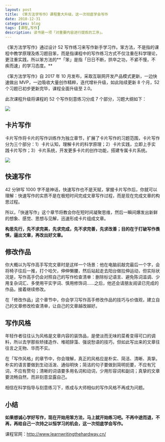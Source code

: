 ```yaml
---
layout: post
title: 《笨方法学写作》课程重大升级，这一次彻底学会写作
date: 2018-12-31
categories: blog
tags: [课程,写作]
description: 读书是一项「对重要内容进行提炼的工序」。
---
```


《笨方法学写作》通过设计 52 写作练习来写作新手学习作。笨方法，不是指的课程中教学原理及练习题目笨，而是指课程中的写作练习方式不仅注重在科学理论，更注重实践，所以笨方法的**「笨」是指「日日不断，拱卒之功，不紧不慢，不疾而速」的学习态度。**

《笨方法学写作》自 2017 年 10 月发布，采取互联网开发产品模式更新，一边快速做出 MVP，一边吸收大量创作精粹，迭代增补升级，如此陆续更新 8 个月，52 个习题已初步更新完毕，课程全面升级至 2.0。

此次课程升级将课程的 52 个写作刻意练习分成 7 个部分，习题大纲如下：


![](https://wx2.sinaimg.cn/mw690/617ccc0cgy1frnq4k29gvj20p018gtcs.jpg)


## 卡片写作

卡片写作将卡片的写作训练作为独立章节，扩展了卡片写作的习题范围，卡片写作分为三个部分：1）卡片认知，理解卡片的科学原理；2）卡片实践，立即上手实践卡片写作；3）卡片系统，开发更多卡片的创作功能，搭建专属卡片系统。

![](https://wx2.sinaimg.cn/mw690/617ccc0cgy1frx7p14xoaj20v41207ds.jpg)


## 快速写作

42 分钟写 1000 字不是神话，快速写作也不是天赋，掌握卡片写作后，你就可以理解：快速写作的实质不是在极短时间完成文章写作过程，而是现在完成文章的构思过程。

所以，「快速写作」这个章节将教会你在短时间凝聚思维，然后一瞬间爆发出新鲜的想象、感觉、思想与见解，迅速形成卡片组成文章。

**构思先行，先不求完美，先求完成，先不求完善，先求改善；目的在于打破写作畏惧，逼出文章，再改出好文章。**

## 修改作品

你大概以为写作高手写完文章时是这样一个场景：他在电脑前敲完最后一个字，会将椅子往后一推，打个哈欠，伸伸懒腰，然后站起走去阳台做拉伸运动，但实际状况是，写作高手仍会对照自己的写作检查清单：删除标记语言、避免陈词滥调、少用复杂词汇、多使用平实字词、慎用修饰词……之后，他还会请朋友阅读已完成的作品，接着继续修改。

在「修改作品」这个章节中，你会学习写作高手修改作品的技巧与价值观，建立自己的文章修改检查清单，让自己的文章越改越好。

## 写作风格

年轻作者往往认为风格是文章内容的装饰品，是使淡而无味的菜肴变得可口的调料，所以去学那些矫揉造作、堆砌辞藻、强说愁语的技巧，但如此写出来的文章往往言之无物、华而不实。

在「写作风格」的章节中，你会理解，真正的风格应是朴实、简洁、清晰、真挚。朴实的语言要做到生动活泼、通俗明快；简洁的句子要做到简明扼要，不应有冗词，不应有赘句；清晰的词语要多用名词和动词，少用形容词和副词；真挚的文章要流畅自然，而非刻意显露自己。

相信在科学指导与刻意练习下，练成与大师相似的写作风格不再成为问题。

## 小结

**如果想诚心学好写作，现在开始用笨方法，马上就开始练习吧。不再中途而退，不再，再给自己一次持之以恒学习的机会，这一次彻底学会写作。**

课程官网：http://www.learnwritingthehardway.cn/

